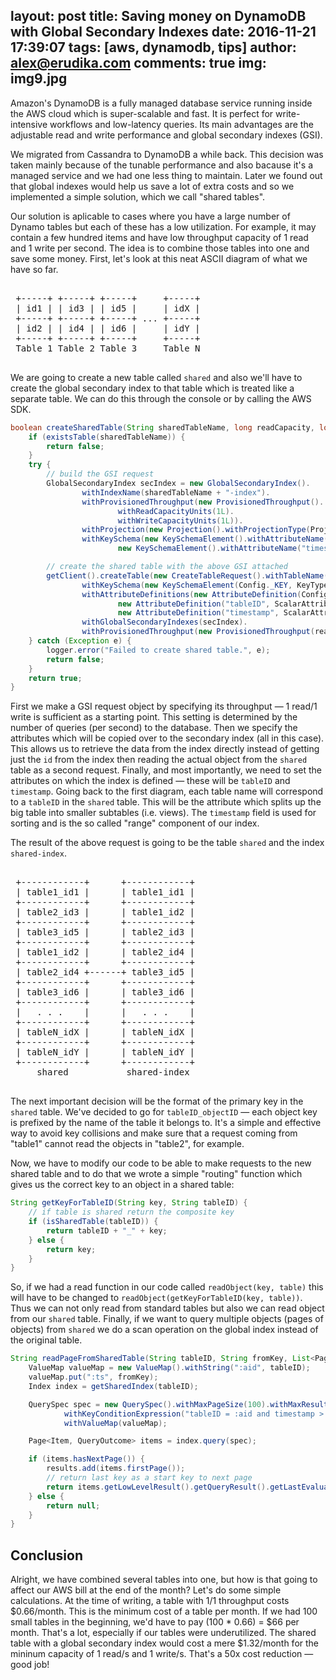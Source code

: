 layout: post
title: Saving money on DynamoDB with Global Secondary Indexes
date: 2016-11-21 17:39:07
tags: [aws, dynamodb, tips]
author: alex@erudika.com
comments: true
img: img9.jpg
---

Amazon's DynamoDB is a fully managed database service running inside the AWS cloud which is super-scalable and fast. It is perfect for write-intensive workflows and low-latency queries. Its main advantages are the adjustable read and write performance and global secondary indexes (GSI). 

We migrated from Cassandra to DynamoDB a while back. This decision was taken mainly because of the tunable performance and also bacause it's a managed service and we had one less thing to maintain. Later we found out that global indexes would help us save a lot of extra costs and so we implemented a simple solution, which we call "shared tables".

<!-- more -->

Our solution is aplicable to cases where you have a large number of Dynamo tables but each of these has a low utilization. For example, it may contain a few hundred items and have low throughput capacity of 1 read and 1 write per second. The idea is to combine those tables into one and save some money. First, let's look at this neat ASCII diagram of what we have so far.

<pre>

 +-----+ +-----+ +-----+     +-----+
 | id1 | | id3 | | id5 |     | idX |
 +-----+ +-----+ +-----+ ... +-----+
 | id2 | | id4 | | id6 |     | idY |
 +-----+ +-----+ +-----+     +-----+
 Table 1 Table 2 Table 3     Table N

</pre>

We are going to create a new table called `shared` and also we'll have to create the global secondary index to that table which is treated like a separate table. We can do this through the console or by calling the AWS SDK.

```java
boolean createSharedTable(String sharedTableName, long readCapacity, long writeCapacity) {
	if (existsTable(sharedTableName)) {
		return false;
	}
	try {
		// build the GSI request
		GlobalSecondaryIndex secIndex = new GlobalSecondaryIndex().
				withIndexName(sharedTableName + "-index").
				withProvisionedThroughput(new ProvisionedThroughput().
						withReadCapacityUnits(1L).
						withWriteCapacityUnits(1L)).
				withProjection(new Projection().withProjectionType(ProjectionType.ALL)).
				withKeySchema(new KeySchemaElement().withAttributeName("tableID").withKeyType(KeyType.HASH),
						new KeySchemaElement().withAttributeName("timestamp").withKeyType(KeyType.RANGE));

		// create the shared table with the above GSI attached
		getClient().createTable(new CreateTableRequest().withTableName(sharedTableName).
				withKeySchema(new KeySchemaElement(Config._KEY, KeyType.HASH)).
				withAttributeDefinitions(new AttributeDefinition(Config._KEY, ScalarAttributeType.S),
						new AttributeDefinition("tableID", ScalarAttributeType.S),
						new AttributeDefinition("timestamp", ScalarAttributeType.S)).
				withGlobalSecondaryIndexes(secIndex).
				withProvisionedThroughput(new ProvisionedThroughput(readCapacity, writeCapacity)));
	} catch (Exception e) {
		logger.error("Failed to create shared table.", e);
		return false;
	}
	return true;
}
```

First we make a GSI request object by specifying its throughput — 1 read/1 write is sufficient as a starting point. This setting is determined by the number of queries (per second) to the database. Then we specify the attributes which will be copied over to the secondary index (all in this case). This allows us to retrieve the data from the index directly instead of getting just the `id` from the index then reading the actual object from the `shared` table as a second request. Finally, and most importantly, we need to set the attributes on which the index is defined — these will be `tableID` and `timestamp`. Going back to the first diagram, each table name will correspond to a `tableID` in the `shared` table. This will be the attribute which splits up the big table into smaller subtables (i.e. views). The `timestamp` field is used for sorting and is the so called "range" component of our index.

The result of the above request is going to be the table `shared` and the index `shared-index`.

<pre>

 +------------+      +------------+
 | table1_id1 |      | table1_id1 |
 +------------+      +------------+
 | table2_id3 |      | table1_id2 |
 +------------+      +------------+
 | table3_id5 |      | table2_id3 |
 +------------+      +------------+
 | table1_id2 |      | table2_id4 |
 +------------+      +------------+
 | table2_id4 +------+ table3_id5 |
 +------------+      +------------+
 | table3_id6 |      | table3_id6 |
 +------------+      +------------+
 |   . . .    |      |   . . .    |
 +------------+      +------------+
 | tableN_idX |      | tableN_idX |
 +------------+      +------------+
 | tableN_idY |      | tableN_idY |
 +------------+      +------------+
     shared           shared-index

</pre>

The next important decision will be the format of the primary key in the `shared` table. We've decided to go for `tableID_objectID` — each object key is prefixed by the name of the table it belongs to. It's a simple and effective way to avoid key collisions and make sure that a request coming from "table1" cannot read the objects in "table2", for example.  

Now, we have to modify our code to be able to make requests to the new shared table and to do that we wrote a simple "routing" function which gives us the correct key to an object in a shared table:

```java
String getKeyForTableID(String key, String tableID) {
	// if table is shared return the composite key
	if (isSharedTable(tableID)) {
		return tableID + "_" + key;
	} else {
		return key;
	}
}
```

So, if we had a read function in our code called `readObject(key, table)` this will have to be changed to `readObject(getKeyForTableID(key, table))`. Thus we can not only read from standard tables but also we can read object from our `shared` table. Finally, if we want to query multiple objects (pages of objects) from `shared` we do a scan operation on the global index instead of the original table.

```java
String readPageFromSharedTable(String tableID, String fromKey, List<Page<Item, QueryOutcome>> results) {
	ValueMap valueMap = new ValueMap().withString(":aid", tableID);
	valueMap.put(":ts", fromKey);
	Index index = getSharedIndex(tableID);

	QuerySpec spec = new QuerySpec().withMaxPageSize(100).withMaxResultSize(100).
			withKeyConditionExpression("tableID = :aid and timestamp > :ts").
			withValueMap(valueMap);

	Page<Item, QueryOutcome> items = index.query(spec);

	if (items.hasNextPage()) {
		results.add(items.firstPage());
		// return last key as a start key to next page
		return items.getLowLevelResult().getQueryResult().getLastEvaluatedKey().get("timestamp").getS();
	} else {
		return null;
	}
}
```

## Conclusion

Alright, we have combined several tables into one, but how is that going to affect our AWS bill at the end of the month? Let's do some simple calculations. At the time of writing, a table with 1/1 throughput costs $0.66/month. This is the minimum cost of a table per month. If we had 100 small tables in the beginning, we'd have to pay (100 * 0.66) = $66 per month. That's a lot, especially if our tables were underutilized. The shared table with a global secondary index would cost a mere $1.32/month for the mininum capacity of 1 read/s and 1 write/s. That's a 50x cost reduction — good job!